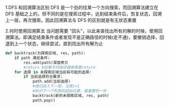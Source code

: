 1.DFS 和回溯算法区别
DFS 是一个劲的往某一个方向搜索，而回溯算法建立在 DFS 基础之上的，但不同的是在搜索过程中，达到结束条件后，恢复状态，回溯上一层，再次搜索。因此回溯算法与 DFS 的区别就是有无状态重置

2.何时使用回溯算法
当问题需要 "回头"，以此来查找出所有的解的时候，使用回溯算法。即满足结束条件或者发现不是正确路径的时候(走不通)，要撤销选择，回退到上一个状态，继续尝试，直到找出所有解为止

```python
def backtrack(为探索区域, res, path):
    if path 满足条件:
        res.add(path)深度拷贝
        #return #如果不同继续搜索需要return
    for 选择 in 未探索区域当前有可能的选择:
        if 当前选择符合要求:
            path.add(当前选择)
            #递归进入下一层，注意i+1
            #标识下一个列表的起始位置，最重要的一步
            backtrack(新的未探索区域, res, path)
            path.pop()
```
